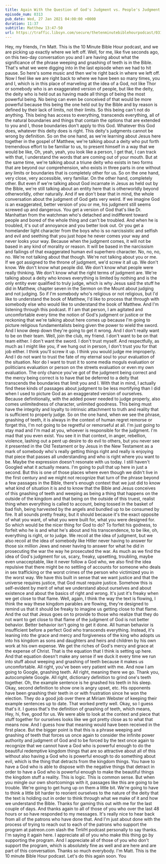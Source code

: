 ```yaml
---
title: Again With the Question of God's Judgment vs. People's Judgment
episode_num: 0313
pub_date: Wed, 27 Jan 2021 04:00:00 +0000
duration: 11:37
subtitle: Matthew 13:47-50
url: https://traffic.libsyn.com/secure/thetenminutebiblehourpodcast/0313_-_Again_With_the_Question_of_Gods_Judgment_Versus_Peoples_Judgment.mp3
---
```


 Hey, my friends, I'm Matt. This is the 10 Minute Bible Hour podcast, and we are picking up exactly where we left off. Well, for me, like five seconds ago, on this two-day conversation you and I are having about what the significance of the phrase weeping and gnashing of teeth is in the Bible. That's what we were digging into in the last episode when we had to hit pause. So here's some music and then we're right back in where we left off. Now I feel like we are right back to where we have been so many times, you and I, which is in this place of marveling at the idea of a God, not like Thor or somebody who is an exaggerated version of people, but like the deity, the deity who is held out as having made all things of being the most powerful being. No being can even be conceived of that would be more powerful because this being the one held out by the Bible and by reason is defined by their lack of limits, not their limits. So this being can't not do anything. This being has access to everything, transcends everything, all of the natural boundaries and things that contain the options that are extended to you and I, those boundaries don't apply to this God. Whatever this God does, whatever this deity does is right. This deity's judgments cannot be wrong by definition. So on the one hand, as we're learning about Jesus here together in the gospel of Matthew, we're talking about a deity who put forth tremendous effort to be familiar to us, to present himself in a way that we would be like, Oh, yeah, yeah, you look like a person, I get that, I can track with that, I understand the words that are coming out of your mouth. But at the same time, we're talking about a triune deity who exists in two forms that are beyond our comprehension, who exists in three parts in one without any limits or boundaries that is completely other for us. So on the one hand, very close, very accessible, very familiar. On the other hand, completely other. But even if we're talking about God incarnate in Jesus as held out by the Bible, we're still talking about an entity here that is otherworldly beyond otherworldly, other naturally. And if we don't bear that in mind, the whole conversation about the judgment of God gets very weird. If we imagine God is an exaggerated, better version of you or me, his judgment still seems screwed up and dangerous. You get a version of God that's like Dr. Manhattan from the watchman who's detached and indifferent toward people and bored of the whole thing and can't be troubled. And when he is troubled, it's out of annoyance and you better look out. Or you get a homelander light character from the boys who is so narcissistic and selfish and evil and seething that you just hope he never comes your way and never looks your way. Because when the judgment comes, it will not be based in any kind of morality or reason. It will be based in the narcissism and failings of that exaggerated human evil superhero character. No, no, no, no. We're not talking about that though. We're not talking about you or me. If we got assigned to the throne of judgment, we'd screw it all up. We don't know. We don't know what people did. We don't know what people were really thinking. We don't know what the right terms of judgment are. We're talking about a deity who knows everything is limited by nothing and is the only entity ever qualified to truly judge, which is why Jesus said the stuff he did in Matthew, chapter seven in the Sermon on the Mount about judging and not judging. So if I'm somebody who's religious or not religious, but I'd like to understand the book of Matthew, I'd like to process that through with somebody else who would like to understand the book of Matthew. And I'm listening through this podcast. If I am that person, I am agitated and uncomfortable every time the notion of God's judgment or justice or the reckoning that we're talking about here comes up because I'm going to picture religious fundamentalists being given the power to wield the sword. And I know deep down they're going to get it wrong. And I don't really want to be on their team. Well, join the club, my friend. I don't want to be on that team either. I don't want the sword. I don't trust myself. And respectfully, as much as I might like you, if we hung out in person, I don't trust you for that job either. I think you'll screw it up. I think you would judge me improperly. And I do not want to trust the fate of my eternal soul to your evaluation of the situation. Nor do I want to trust it to some media moguls evaluation or politicians evaluation or person on the streets evaluation or even my own evaluation. The only chance you've got of the judgment being correct and the mercy being correct is to have that be deferred to a deity that transcends the boundaries that limit you and I. With that in mind, I actually find these kinds of passages about judgment to be less mortifying than I did when I used to picture God as an exaggerated version of ourselves. Because definitionally, with the added power needed to judge properly, also comes unlimitedness of character, unlimited goodness. This being must have the integrity and loyalty to intrinsic attachment to truth and reality that is sufficient to properly judge. So on the one hand, when we see the phrase, gnashing of teeth, it is always in the context of human regret remorse or forget this, I'm not going to be regretful or remorseful at all. I'm just going to stay mad and I'm mad at you, whoever is responsible for the judgment. I'm mad that you even exist. You see it in that context, in anger, rebellion, violence, lashing out a pent up desire to do evil to others, but you never see it presented in the Old Testament or by Jesus in the New Testament as a mark of somebody who's really getting things right and really is enjoying that piece that passes all understanding and who is right where you want to be. Maybe the expression doesn't resonate with us today. I still haven't Googled what it actually means. I'm going to pull that up here in just a second. But this is one of those places where even though we didn't live in the first century and we might not recognize that turn of the phrase beyond a few passages in the Bible, there's enough context that we just did to know what kind of situation it is and to know that the Bible and Jesus conceives of this gnashing of teeth and weeping as being a thing that happens on the outside of the kingdom and that being on the outside of this truest, realist thing when everything is called to account, being tossed in the basket of bad fish, being harvested by the angels and bundled up to be consumed by fire. It all sounds pretty freaky, but it should because it's the exact opposite of what you want, of what you were built for, what you were designed for. So which would be the nicer thing for God to do? To forfeit his godness, to forfeit who he is and what he's about and his transcendence, to be like, oh, everything is right, or to judge. We recoil at the idea of judgment, but we also recoil at the idea of somebody like Hitler never having to answer for those six million Jews and never having to answer for what he did in prosecuting the war the way he prosecuted the war. As much as we find the idea of God's judgment for us, scary, freaky, upsetting, troubling, maybe even unacceptable, like it never follow a God who, we also find the idea repulsive that there might be no settling of accounts for someone who deals in sex trafficking or the worst crimes of the person who victimized you in the worst way. We have this built in sense that we want justice and that the universe requires justice, that God must require justice. Somehow this is self-evident by merit of what we understand about ourselves and about existence and about the basics of right and wrong. It's just it's freaky when we get close to that flame. Well, again, I think the way the text is flowing, I think the way these kingdom parables are flowing, they're designed to remind us that it should be freaky to imagine us getting close to that flame. And the out that Jesus goes on to provide to those who realize that they do not want to get close to that flame of the judgment of God is not better behavior. Better behavior isn't going to get it done. All human behavior is insufficient before a perfect God who transcends everything. Instead, it's leaning into the grace and mercy and forgiveness of the king who adopts us into his kingdom as sons and daughters and heirs and children by his own work at his own expense. We get the riches of God's mercy and grace at the expense of Christ. That is the equation that I think is setting up here. And that equation doesn't make any sense if we duck it every time we run into stuff about weeping and gnashing of teeth because it makes us uncomfortable. All right, you've been very patient with me. And now I am going to Google, gnashing teeth. All right, meaning there we go. Thank you, autocomplete Google. All right, dictionary definition to grind one's teeth together. Oh, the example sentence is he gnashed his teeth in his sleep. Okay, second definition to show one is angry upset, etc. His opponents have been gnashing their teeth in or with frustration since he won the election. They do a good job over there at Miriam Webster of keeping their example sentences up to date. That worked pretty well. Okay, so I guess that's it. I guess that's the definition of gnashing of teeth, which means, Hey, hi, five, good for us. We were able to look at the context and piece that stuff together for ourselves looks like we got pretty close as to what that means now. And I guess how that meaning would have been received in the first place. But the bigger point is that this is a phrase weeping and gnashing of teeth that forces us once again to consider the infinite power authority and judgment of God and to be forced by the text once again to recognize that we cannot have a God who is powerful enough to do the beautiful redemptive kingdom things that are so attractive about all of this without also having a God who is powerful enough to do something about evil, which is the thing that detracts from the kingdom things. You have to have a God who is able to dispose with the negative things that detract in order to have a God who is powerful enough to make the beautiful things the kingdom stuff a reality. This is logic. This is common sense. But when you mingle our own shortcomings with it, passages like this are going to be trouble. We're going to get hung up on them a little bit. We're going to have to think a little bit harder to reorient ourselves to the nature of the deity that the text is holding out in order to think through what we make of it and how we understand the Bible. Thanks for gaming this out with me for the last couple of days. And thanks again to all of those of you who over the last 48 hours or so have responded to my messages. It's really nice to hear back from all of the patrons who have done that. And I'm just about done with the process of trying to reach out to each of the patrons who support the program at patreon.com slash the TmVH podcast personally to say thanks. I'm saying it again here. I appreciate all of you who make this thing go by supporting the program. And I appreciate all of those of you who don't support the program, which is absolutely fine as well and are here and are part of this conversation. Thanks so much everybody. I'm Matt. This is the 10 minute Bible Hour podcast. Let's do this again soon. You